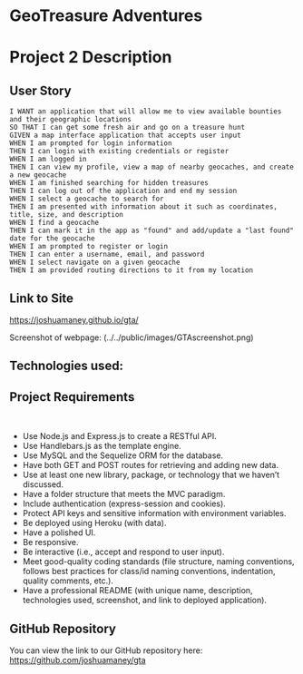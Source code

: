 # GeoTreasure Adventures

# Project 2 Description

## User Story

```AS A modern-day adventurer in search of treasure
I WANT an application that will allow me to view available bounties and their geographic locations
SO THAT I can get some fresh air and go on a treasure hunt
GIVEN a map interface application that accepts user input
WHEN I am prompted for login information
THEN I can login with existing credentials or register
WHEN I am logged in
THEN I can view my profile, view a map of nearby geocaches, and create a new geocache
WHEN I am finished searching for hidden treasures
THEN I can log out of the application and end my session
WHEN I select a geocache to search for
THEN I am presented with information about it such as coordinates, title, size, and description
WHEN I find a geocache
THEN I can mark it in the app as "found" and add/update a "last found" date for the geocache
WHEN I am prompted to register or login
THEN I can enter a username, email, and password
WHEN I select navigate on a given geocache
THEN I am provided routing directions to it from my location
```

## Link to Site

https://joshuamaney.github.io/gta/

Screenshot of webpage: (../../public/images/GTAscreenshot.png)

## Technologies used:

## Project Requirements

​​

- Use Node.js and Express.js to create a RESTful API.
  ​
- Use Handlebars.js as the template engine.
  ​
- Use MySQL and the Sequelize ORM for the database.
  ​
- Have both GET and POST routes for retrieving and adding new data.
  ​
- Use at least one new library, package, or technology that we haven’t discussed.
  ​
- Have a folder structure that meets the MVC paradigm.
  ​
- Include authentication (express-session and cookies).
  ​
- Protect API keys and sensitive information with environment variables.
  ​
- Be deployed using Heroku (with data).
  ​
- Have a polished UI.
  ​
- Be responsive.
  ​
- Be interactive (i.e., accept and respond to user input).
  ​
- Meet good-quality coding standards (file structure, naming conventions, follows best practices for class/id naming conventions, indentation, quality comments, etc.).
  ​
- Have a professional README (with unique name, description, technologies used, screenshot, and link to deployed application).

## GitHub Repository

You can view the link to our GitHub repository here:
https://github.com/joshuamaney/gta
